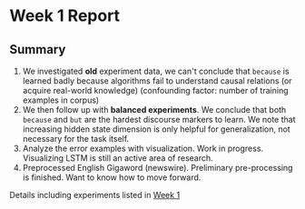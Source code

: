 # Week 1 Report

## Summary

1. We investigated **old** experiment data, we can't conclude that `because` is learned badly because algorithms fail to understand causal relations (or acquire real-world knowledge) (confounding factor: number of training examples in corpus)
2. We then follow up with **balanced experiments**. We conclude that both `because` and `but` are the hardest discourse markers to learn. We note that increasing hidden state dimension is only helpful for generalization, not necessary for the task itself.
3. Analyze the error examples with visualization. Work in progress. Visualizing LSTM is still an active area of research.
4. Preprocessed English Gigaword (newswire). Preliminary pre-processing is finished. Want to know how to move forward.

Details including experiments listed in [Week 1](Week1.md)